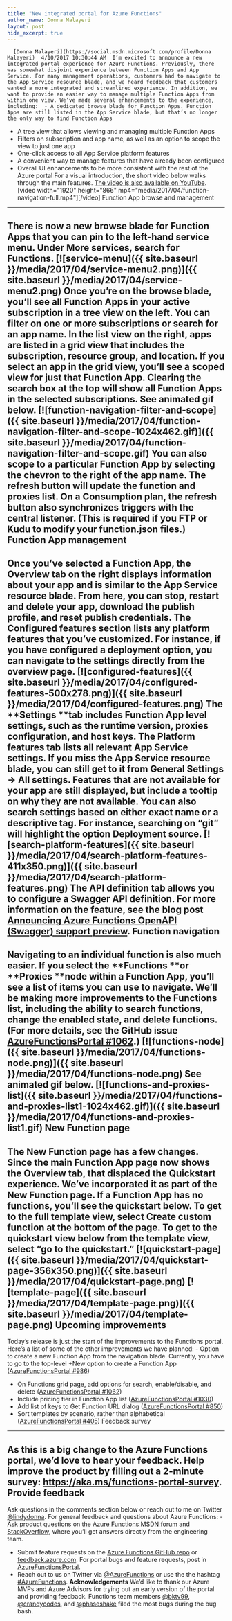 ```yaml
---
title: "New integrated portal for Azure Functions"
author_name: Donna Malayeri
layout: post
hide_excerpt: true
---
```

      [Donna Malayeri](https://social.msdn.microsoft.com/profile/Donna Malayeri)  4/10/2017 10:30:44 AM  I’m excited to announce a new integrated portal experience for Azure Functions. Previously, there was somewhat disjoint experience between Function Apps and App Service. For many management operations, customers had to navigate to the App Service resource blade, and we heard feedback that customers wanted a more integrated and streamlined experience. In addition, we want to provide an easier way to manage multiple Function Apps from within one view. We’ve made several enhancements to the experience, including:  - A dedicated browse blade for Function Apps. Function Apps are still listed in the App Service blade, but that’s no longer the only way to find Function Apps
 - A tree view that allows viewing and managing multiple Function Apps
 - Filters on subscription and app name, as well as an option to scope the view to just one app
 - One-click access to all App Service platform features
 - A convenient way to manage features that have already been configured
 - Overall UI enhancements to be more consistent with the rest of the Azure portal
  For a visual introduction, the short video below walks through the main features. [The video is also available on YouTube](https://www.youtube.com/watch?v=t3Umy4WKGy0). [video width="1920" height="866" mp4="media/2017/04/function-navigation-full.mp4"][/video] Function App browse and management
----------------------------------

 There is now a new browse blade for Function Apps that you can pin to the left-hand service menu. Under **More services**, search for **Functions**. [![service-menu]({{ site.baseurl }}/media/2017/04/service-menu2.png)]({{ site.baseurl }}/media/2017/04/service-menu2.png) Once you’re on the browse blade, you’ll see all Function Apps in your active subscription in a tree view on the left. You can filter on one or more subscriptions or search for an app name. In the list view on the right, apps are listed in a grid view that includes the subscription, resource group, and location. If you select an app in the grid view, you’ll see a scoped view for just that Function App. Clearing the search box at the top will show all Function Apps in the selected subscriptions. See animated gif below. [![function-navigation-filter-and-scope]({{ site.baseurl }}/media/2017/04/function-navigation-filter-and-scope-1024x462.gif)]({{ site.baseurl }}/media/2017/04/function-navigation-filter-and-scope.gif) You can also scope to a particular Function App by selecting the chevron to the right of the app name. The refresh button will update the function and proxies list. On a Consumption plan, the refresh button also synchronizes triggers with the central listener. (This is required if you FTP or Kudu to modify your **function.json** files.) Function App management
-----------------------

 Once you’ve selected a Function App, the Overview tab on the right displays information about your app and is similar to the App Service resource blade. From here, you can stop, restart and delete your app, download the publish profile, and reset publish credentials. The **Configured features** section lists any platform features that you’ve customized. For instance, if you have configured a deployment option, you can navigate to the settings directly from the overview page. [![configured-features]({{ site.baseurl }}/media/2017/04/configured-features-500x278.png)]({{ site.baseurl }}/media/2017/04/configured-features.png) The **Settings **tab includes Function App level settings, such as the runtime version, proxies configuration, and host keys. The **Platform features** tab lists all relevant App Service settings. If you miss the App Service resource blade, you can still get to it from **General Settings -> All settings**. Features that are not available for your app are still displayed, but include a tooltip on why they are not available. You can also search settings based on either exact name or a descriptive tag. For instance, searching on “git” will highlight the option **Deployment source**. [![search-platform-features]({{ site.baseurl }}/media/2017/04/search-platform-features-411x350.png)]({{ site.baseurl }}/media/2017/04/search-platform-features.png) The **API definition** tab allows you to configure a Swagger API definition. For more information on the feature, see the blog post [Announcing Azure Functions OpenAPI (Swagger) support preview](https://blogs.msdn.microsoft.com/appserviceteam/2017/03/30/announcing-functions-swagger-support/). Function navigation
-------------------

 Navigating to an individual function is also much easier. If you select the **Functions **or **Proxies **node within a Function App, you’ll see a list of items you can use to navigate. We’ll be making more improvements to the **Functions** list, including the ability to search functions, change the enabled state, and delete functions. (For more details, see the GitHub issue [AzureFunctionsPortal #1062](https://github.com/projectkudu/AzureFunctionsPortal/issues/1062).) [![functions-node]({{ site.baseurl }}/media/2017/04/functions-node.png)]({{ site.baseurl }}/media/2017/04/functions-node.png) See animated gif below. [![functions-and-proxies-list]({{ site.baseurl }}/media/2017/04/functions-and-proxies-list1-1024x462.gif)]({{ site.baseurl }}/media/2017/04/functions-and-proxies-list1.gif) New Function page
-----------------

 The New Function page has a few changes. Since the main Function App page now shows the **Overview** tab, that displaced the Quickstart experience. We’ve incorporated it as part of the **New Function** page. If a Function App has no functions, you’ll see the quickstart below. To get to the full template view, select **Create custom function** at the bottom of the page. To get to the quickstart view below from the template view, select “go to the quickstart.” [![quickstart-page]({{ site.baseurl }}/media/2017/04/quickstart-page-356x350.png)]({{ site.baseurl }}/media/2017/04/quickstart-page.png) [![template-page]({{ site.baseurl }}/media/2017/04/template-page.png)]({{ site.baseurl }}/media/2017/04/template-page.png) Upcoming improvements
---------------------

 Today’s release is just the start of the improvements to the Functions portal. Here’s a list of some of the other improvements we have planned:  - Option to create a new Function App from the navigation blade. Currently, you have to go to the top-level +New option to create a Function App ([AzureFunctionsPortal #986](https://github.com/projectkudu/AzureFunctionsPortal/issues/986))
 - On Functions grid page, add options for search, enable/disable, and delete ([AzureFunctionsPortal #1062](https://github.com/projectkudu/AzureFunctionsPortal/issues/1062))
 - Include pricing tier in Function App list ([AzureFunctionsPortal #1030](https://github.com/projectkudu/AzureFunctionsPortal/issues/1030))
 - Add list of keys to Get Function URL dialog ([AzureFunctionsPortal #850](https://github.com/projectkudu/AzureFunctionsPortal/issues/850))
 - Sort templates by scenario, rather than alphabetical ([AzureFunctionsPortal #405](https://github.com/projectkudu/AzureFunctionsPortal/issues/405))
  Feedback survey
---------------

 As this is a big change to the Azure Functions portal, we’d love to hear your feedback. **Help improve the product by filling out a 2-minute survey: <https://aka.ms/functions-portal-survey>**. Provide feedback
----------------

 Ask questions in the comments section below or reach out to me on Twitter [@lindydonna](https://twitter.com/lindydonna). For general feedback and questions about Azure Functions:  - Ask product questions on the [Azure Functions MSDN forum](https://social.msdn.microsoft.com/Forums/azure/en-US/home?forum=AzureFunctions) and [StackOverflow](http://stackoverflow.com/questions/tagged/azure-functions), where you’ll get answers directly from the engineering team.
 - Submit feature requests on the [Azure Functions GitHub repo](https://github.com/Azure/Azure-Functions) or [feedback.azure.com](https://feedback.azure.com/forums/355860-azure-functions). For portal bugs and feature requests, post in [AzureFunctionsPortal](https://github.com/projectkudu/AzureFunctionsPortal).
 - Reach out to us on Twitter via [@AzureFunctions](https://twitter.com/azurefunctions) or use the the hashtag [#AzureFunctions](https://twitter.com/search?q=%23azurefunctions).
  **Acknowledgements** We’d like to thank our Azure MVPs and Azure Advisors for trying out an early version of the portal and providing feedback. Functions team members [@bktv99](https://twitter.com/bktv99), [@crandycodes](https://twitter.com/crandycodes), and [@phaseshake](https://twitter.com/phaseshake) filed the most bugs during the bug bash.     